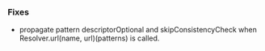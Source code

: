   [@tmandke]: https://github.com/tmandke


### Fixes

* propagate pattern descriptorOptional and skipConsistencyCheck when Resolver.url(name, url)(patterns) is called.
